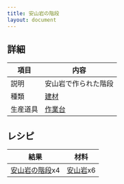 ```yaml
---
title: 安山岩の階段
layout: document
---
```

## 詳細

|項目|内容|
|---|---|
|説明|安山岩で作られた階段|
|種類|[建材](建材)|
|生産道具|[作業台](作業台)|

## レシピ

|結果|材料|
|---|---|
|[安山岩の階段](安山岩の階段)x4|[安山岩](安山岩)x6|

